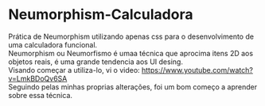 # Neumorphism-Calculadora
Prática de Neumorphism utilizando apenas css para o desenvolvimento de uma calculadora funcional.
<br>
Neumorphism ou Neumorfismo é umaa técnica que aprocima itens 2D aos objetos reais, é uma grande tendencia aos UI desing.<br>
Visando começar a utiliza-lo, vi o video: https://www.youtube.com/watch?v=LmkBDoQv6SA <br>
Seguindo pelas minhas proprias alterações, foi um bom começo a aprender sobre essa técnica.
